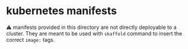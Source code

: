 # kubernetes manifests

:warning: manifests provided in this directory are not directly deployable to a cluster. They are meant to be used with `skaffold` command to insert the correct `image:` tags.
